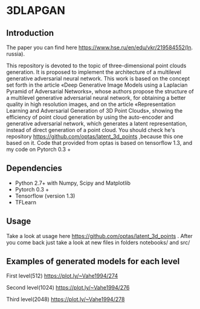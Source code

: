 # 3DLAPGAN

## Introduction

The paper you can find here https://www.hse.ru/en/edu/vkr/219584552(ln. russia).

This repository is devoted to the topic of three-dimensional point clouds generation. It is proposed to implement the architecture of a multilevel generative adversarial neural network. This work is based on the concept set forth in the article «Deep Generative Image Models using a Laplacian Pyramid of Adversarial Networks», whose authors propose the structure of a multilevel generative adversarial neural network, for obtaining a better quality in high resolution images, and on the article «Representation Learning and Adversarial Generation of 3D Point Clouds», showing the efficiency of point cloud generation by using the auto-encoder and generative adversarial network, which generates a latent representation, instead of direct generation of a point cloud. You should check he's repository https://github.com/optas/latent_3d_points ,because this one based on it. Code that provided from optas is based on tensorflow 1.3, and my code on Pytorch 0.3 +


## Dependencies

- Python 2.7+ with Numpy, Scipy and Matplotlib
- Pytorch 0.3 +
- Tensorflow (version 1.3)
- TFLearn

## Usage
Take a look at usage here https://github.com/optas/latent_3d_points . After you come back just take a look at new files in folders notebooks/ and src/

## Examples of generated models for each level

First level(512)
https://plot.ly/~Vahe1994/274

Second level(1024)
https://plot.ly/~Vahe1994/276

Third level(2048)
https://plot.ly/~Vahe1994/278




